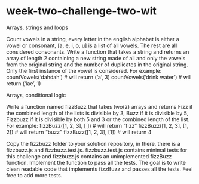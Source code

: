 # week-two-challenge-two-wit

Arrays, strings and loops

Count vowels in a string, every letter in the english alphabet is either a vowel or
consonant, [a, e, i, o, u] is a list of all vowels. The rest are all considered consonants.
Write a function that takes a string and returns an array of length 2 containing a new
string made of all and only the vowels from the original string and the number of
duplicates in the original string. Only the first instance of the vowel is considered.
For example:
countVowels(‘dahdah’) # will return (‘a’, 3)
countVowels(‘drink water’) # will return (‘iae’, 1)

Arrays, conditional logic

Write a function named fizzBuzz that takes two(2) arrays and returns Fizz if the
combined length of the lists is divisible by 3, Buzz if it is divisible by 5, Fizzbuzz if it
is divisible by both 5 and 3 or the combined length of the list.
For example:
fizzBuzz([1, 2, 3], [ ]) # will return “fizz”
fizzBuzz([1, 2, 3], [1, 2]) # will return “buzz”
fizzBuzz([1, 2, 3], [1]) # will return 4

Copy the fizzbuzz folder to your solution repository, in there, there is a fizzbuzz.js
and fizzbuzz.test.js. fizzbuzz.test.js contains minimal tests for this challenge and
fizzbuzz.js contains an unimplemented fizzBuzz function. Implement the function to
pass all the tests. The goal is to write clean readable code that implements fizzBuzz
and passes all the tests. Feel free to add more tests.
